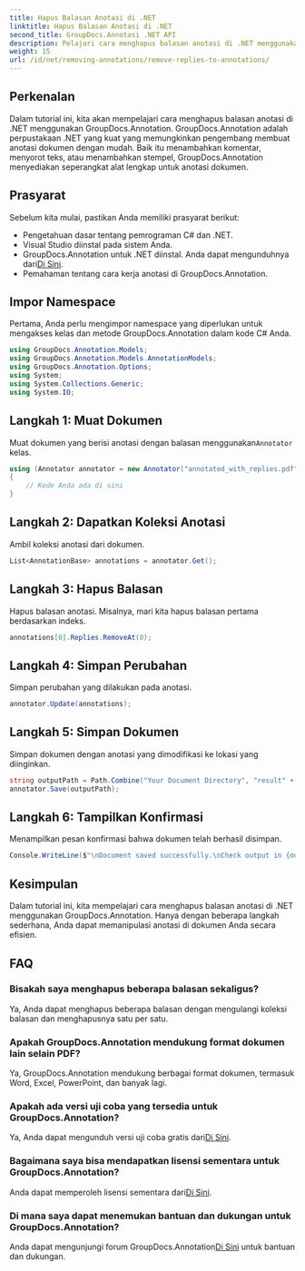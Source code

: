 ```yaml
---
title: Hapus Balasan Anotasi di .NET
linktitle: Hapus Balasan Anotasi di .NET
second_title: GroupDocs.Annotasi .NET API
description: Pelajari cara menghapus balasan anotasi di .NET menggunakan GroupDocs.Annotation. Panduan langkah demi langkah dengan contoh kode.
weight: 15
url: /id/net/removing-annotations/remove-replies-to-annotations/
---
```

## Perkenalan
Dalam tutorial ini, kita akan mempelajari cara menghapus balasan anotasi di .NET menggunakan GroupDocs.Annotation. GroupDocs.Annotation adalah perpustakaan .NET yang kuat yang memungkinkan pengembang membuat anotasi dokumen dengan mudah. Baik itu menambahkan komentar, menyorot teks, atau menambahkan stempel, GroupDocs.Annotation menyediakan seperangkat alat lengkap untuk anotasi dokumen.
## Prasyarat
Sebelum kita mulai, pastikan Anda memiliki prasyarat berikut:
- Pengetahuan dasar tentang pemrograman C# dan .NET.
- Visual Studio diinstal pada sistem Anda.
-  GroupDocs.Annotation untuk .NET diinstal. Anda dapat mengunduhnya dari[Di Sini](https://releases.groupdocs.com/annotation/net/).
- Pemahaman tentang cara kerja anotasi di GroupDocs.Annotation.

## Impor Namespace
Pertama, Anda perlu mengimpor namespace yang diperlukan untuk mengakses kelas dan metode GroupDocs.Annotation dalam kode C# Anda.
```csharp
using GroupDocs.Annotation.Models;
using GroupDocs.Annotation.Models.AnnotationModels;
using GroupDocs.Annotation.Options;
using System;
using System.Collections.Generic;
using System.IO;
```
## Langkah 1: Muat Dokumen
 Muat dokumen yang berisi anotasi dengan balasan menggunakan`Annotator` kelas.
```csharp
using (Annotator annotator = new Annotator("annotated_with_replies.pdf"))
{
    // Kode Anda ada di sini
}
```
## Langkah 2: Dapatkan Koleksi Anotasi
Ambil koleksi anotasi dari dokumen.
```csharp
List<AnnotationBase> annotations = annotator.Get();
```
## Langkah 3: Hapus Balasan
Hapus balasan anotasi. Misalnya, mari kita hapus balasan pertama berdasarkan indeks.
```csharp
annotations[0].Replies.RemoveAt(0);
```
## Langkah 4: Simpan Perubahan
Simpan perubahan yang dilakukan pada anotasi.
```csharp
annotator.Update(annotations);
```
## Langkah 5: Simpan Dokumen
Simpan dokumen dengan anotasi yang dimodifikasi ke lokasi yang diinginkan.
```csharp
string outputPath = Path.Combine("Your Document Directory", "result" + Path.GetExtension("input.pdf"));
annotator.Save(outputPath);
```
## Langkah 6: Tampilkan Konfirmasi
Menampilkan pesan konfirmasi bahwa dokumen telah berhasil disimpan.
```csharp
Console.WriteLine($"\nDocument saved successfully.\nCheck output in {outputPath}.");
```

## Kesimpulan
Dalam tutorial ini, kita mempelajari cara menghapus balasan anotasi di .NET menggunakan GroupDocs.Annotation. Hanya dengan beberapa langkah sederhana, Anda dapat memanipulasi anotasi di dokumen Anda secara efisien.
## FAQ
### Bisakah saya menghapus beberapa balasan sekaligus?
Ya, Anda dapat menghapus beberapa balasan dengan mengulangi koleksi balasan dan menghapusnya satu per satu.
### Apakah GroupDocs.Annotation mendukung format dokumen lain selain PDF?
Ya, GroupDocs.Annotation mendukung berbagai format dokumen, termasuk Word, Excel, PowerPoint, dan banyak lagi.
### Apakah ada versi uji coba yang tersedia untuk GroupDocs.Annotation?
 Ya, Anda dapat mengunduh versi uji coba gratis dari[Di Sini](https://releases.groupdocs.com/).
### Bagaimana saya bisa mendapatkan lisensi sementara untuk GroupDocs.Annotation?
 Anda dapat memperoleh lisensi sementara dari[Di Sini](https://purchase.groupdocs.com/temporary-license/).
### Di mana saya dapat menemukan bantuan dan dukungan untuk GroupDocs.Annotation?
 Anda dapat mengunjungi forum GroupDocs.Annotation[Di Sini](https://forum.groupdocs.com/c/annotation/10) untuk bantuan dan dukungan.